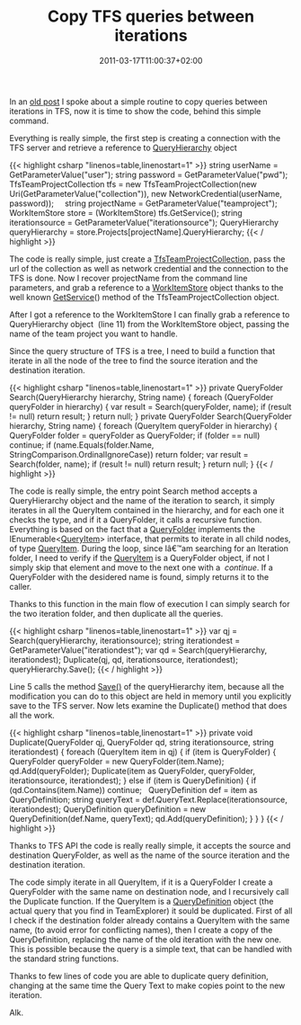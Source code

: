 ﻿---
title: "Copy TFS queries between iterations"
description: ""
date: 2011-03-17T11:00:37+02:00
draft: false
tags: [TfsAPI]
categories: [Team Foundation Server]
---
In an [old post](http://www.codewrecks.com/blog/index.php/2011/03/07/duplicate-queries-in-tfs-between-iterations/) I spoke about a simple routine to copy queries between iterations in TFS, now it is time to show the code, behind this simple command.

Everything is really simple, the first step is creating a connection with the TFS server and retrieve a reference to [QueryHierarchy](http://msdn.microsoft.com/en-us/library/microsoft.teamfoundation.workitemtracking.client.queryhierarchy.aspx) object

{{< highlight csharp "linenos=table,linenostart=1" >}}
string userName = GetParameterValue<String>("user");
string password = GetParameterValue<String>("pwd");
TfsTeamProjectCollection tfs =
new TfsTeamProjectCollection(new Uri(GetParameterValue<String>("collection")),
new NetworkCredential(userName, password));
 
 
string projectName = GetParameterValue<String>("teamproject");
WorkItemStore store = (WorkItemStore) tfs.GetService<WorkItemStore>();
string iterationsource = GetParameterValue<String>("iterationsource");
QueryHierarchy queryHierarchy = store.Projects[projectName].QueryHierarchy;
{{< / highlight >}}

The code is really simple, just create a [TfsTeamProjectCollection,](http://msdn.microsoft.com/query/dev10.query?appId=Dev10IDEF1&amp;l=EN-US&amp;k=k%28MICROSOFT.TEAMFOUNDATION.CLIENT.TFSTEAMPROJECTCOLLECTION%29;k%28TargetFrameworkMoniker-%22.NETFRAMEWORK%2cVERSION%3dV4.0%22%29;k%28DevLang-CSHARP%29&amp;rd=true) pass the url of the collection as well as network credential and the connection to the TFS is done. Now I recover projectName from the command line parameters, and grab a reference to a [WorkItemStore](http://msdn.microsoft.com/query/dev10.query?appId=Dev10IDEF1&amp;l=EN-US&amp;k=k%28MICROSOFT.TEAMFOUNDATION.WORKITEMTRACKING.CLIENT.WORKITEMSTORE%29;k%28TargetFrameworkMoniker-%22.NETFRAMEWORK%2cVERSION%3dV4.0%22%29;k%28DevLang-CSHARP%29&amp;rd=true) object thanks to the well known [GetService](http://msdn.microsoft.com/query/dev10.query?appId=Dev10IDEF1&amp;l=EN-US&amp;k=k%28%22MICROSOFT.TEAMFOUNDATION.CLIENT.TFSCONNECTION.GETSERVICE%60%601%22%29;k%28TargetFrameworkMoniker-%22.NETFRAMEWORK%2cVERSION%3dV4.0%22%29;k%28DevLang-CSHARP%29&amp;rd=true)() method of the TfsTeamProjectCollection object.

After I got a reference to the WorkItemStore I can finally grab a reference to QueryHierarchy object  (line 11) from the WorkItemStore object, passing the name of the team project you want to handle.

Since the query structure of TFS is a tree, I need to build a function that iterate in all the node of the tree to find the source iteration and the destination iteration.

{{< highlight csharp "linenos=table,linenostart=1" >}}
private QueryFolder Search(QueryHierarchy hierarchy, String name)
{
foreach (QueryFolder queryFolder in hierarchy)
{
var result = Search(queryFolder, name);
if (result != null) return result;
}
return null;
}
private QueryFolder Search(QueryFolder hierarchy, String name)
{
foreach (QueryItem queryFolder in hierarchy)
{
QueryFolder folder = queryFolder as QueryFolder;
if (folder == null) continue;
if (name.Equals(folder.Name, StringComparison.OrdinalIgnoreCase))
return folder;
var result = Search(folder, name);
if (result != null)
return result;
}
return null;
}
{{< / highlight >}}

The code is really simple, the entry point Search method accepts a QueryHierarchy object and the name of the iteration to search, it simply iterates in all the QueryItem contained in the hierarchy, and for each one it checks the type, and if it a QueryFolder, it calls a recursive function. Everything is based on the fact that a [QueryFolder](http://msdn.microsoft.com/en-us/library/microsoft.teamfoundation.workitemtracking.client.queryfolder.aspx?appId=Dev10IDEF1&amp;l=EN-US&amp;k=k%28MICROSOFT.TEAMFOUNDATION.WORKITEMTRACKING.CLIENT.QUERYITEM%29;k%28TargetFrameworkMoniker-&quot;.NETFRAMEWORK&amp;k=VERSION=V4.0&quot;%29;k%28DevLang-CSHARP%29&amp;rd=true) implements the IEnumerable&lt;[QueryItem](http://msdn.microsoft.com/query/dev10.query?appId=Dev10IDEF1&amp;l=EN-US&amp;k=k%28MICROSOFT.TEAMFOUNDATION.WORKITEMTRACKING.CLIENT.QUERYITEM%29;k%28TargetFrameworkMoniker-%22.NETFRAMEWORK%2cVERSION%3dV4.0%22%29;k%28DevLang-CSHARP%29&amp;rd=true)&gt; interface, that permits to iterate in all child nodes, of type [QueryItem](http://msdn.microsoft.com/query/dev10.query?appId=Dev10IDEF1&amp;l=EN-US&amp;k=k%28MICROSOFT.TEAMFOUNDATION.WORKITEMTRACKING.CLIENT.QUERYITEM%29;k%28TargetFrameworkMoniker-%22.NETFRAMEWORK%2cVERSION%3dV4.0%22%29;k%28DevLang-CSHARP%29&amp;rd=true). During the loop, since Iâ€™am searching for an Iteration folder, I need to verify if the [QueryItem](http://msdn.microsoft.com/query/dev10.query?appId=Dev10IDEF1&amp;l=EN-US&amp;k=k%28MICROSOFT.TEAMFOUNDATION.WORKITEMTRACKING.CLIENT.QUERYITEM%29;k%28TargetFrameworkMoniker-%22.NETFRAMEWORK%2cVERSION%3dV4.0%22%29;k%28DevLang-CSHARP%29&amp;rd=true) is a QueryFolder object, if not I simply skip that element and move to the next one with a  *continue*. If a QueryFolder with the desidered name is found, simply returns it to the caller.

Thanks to this function in the main flow of execution I can simply search for the two iteration folder, and then duplicate all the queries.

{{< highlight csharp "linenos=table,linenostart=1" >}}
var qj = Search(queryHierarchy, iterationsource);
string iterationdest = GetParameterValue<String>("iterationdest");
var qd = Search(queryHierarchy, iterationdest);
Duplicate(qj, qd, iterationsource, iterationdest);
queryHierarchy.Save();
{{< / highlight >}}

Line 5 calls the method [Save()](http://msdn.microsoft.com/query/dev10.query?appId=Dev10IDEF1&amp;l=EN-US&amp;k=k%28MICROSOFT.TEAMFOUNDATION.WORKITEMTRACKING.CLIENT.QUERYHIERARCHY.SAVE%29;k%28TargetFrameworkMoniker-%22.NETFRAMEWORK%2cVERSION%3dV4.0%22%29;k%28DevLang-CSHARP%29&amp;rd=true) of the queryHierarchy item, because all the modification you can do to this object are held in memory until you explicitly save to the TFS server. Now lets examine the Duplicate() method that does all the work.

{{< highlight csharp "linenos=table,linenostart=1" >}}
private void Duplicate(QueryFolder qj, QueryFolder qd, string iterationsource, string iterationdest)
{
foreach (QueryItem item in qj)
{
if (item is QueryFolder)
{
QueryFolder queryFolder = new QueryFolder(item.Name);
qd.Add(queryFolder);
Duplicate(item as QueryFolder, queryFolder, iterationsource, iterationdest);
}
else if (item is QueryDefinition)
{
if (qd.Contains(item.Name)) continue;
 
QueryDefinition def = item as QueryDefinition;
string queryText = def.QueryText.Replace(iterationsource, iterationdest);
QueryDefinition queryDefinition = new QueryDefinition(def.Name, queryText);
qd.Add(queryDefinition);
}
}
}
{{< / highlight >}}

Thanks to TFS API the code is really really simple, it accepts the source and destination QueryFolder, as well as the name of the source iteration and the destination iteration.

The code simply iterate in all QueryItem, if it is a QueryFolder I create a QueryFolder with the same name on destination node, and I recursively call the Duplicate function. If the QueryItem is a [QueryDefinition](http://msdn.microsoft.com/query/dev10.query?appId=Dev10IDEF1&amp;l=EN-US&amp;k=k%28MICROSOFT.TEAMFOUNDATION.WORKITEMTRACKING.CLIENT.QUERYDEFINITION%29;k%28TargetFrameworkMoniker-%22.NETFRAMEWORK%2cVERSION%3dV4.0%22%29;k%28DevLang-CSHARP%29&amp;rd=true) object (the actual query that you find in TeamExplorer) it sould be duplicated. First of all I check if the destination folder already contains a QueryItem with the same name, (to avoid error for conflicting names), then I create a copy of the QueryDefinition, replacing the name of the old iteration with the new one. This is possible because the query is a simple text, that can be handled with the standard string functions.

Thanks to few lines of code you are able to duplicate query definition, changing at the same time the Query Text to make copies point to the new iteration.

Alk.
